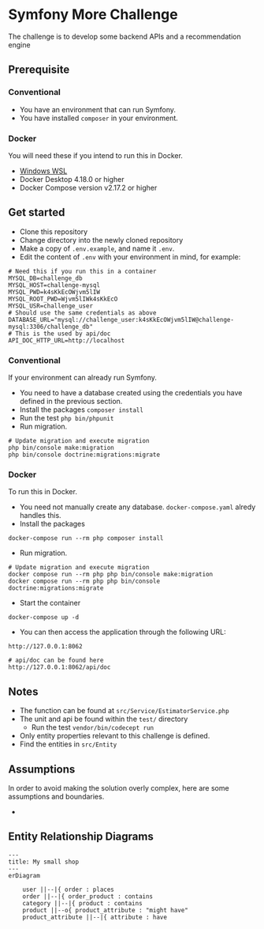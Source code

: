 # Symfony More Challenge

The challenge is to develop some backend APIs and a recommendation engine

## Prerequisite

### Conventional

* You have an environment that can run Symfony.
* You have installed `composer` in your environment.

### Docker

You will need these if you intend to run this in Docker.

* [Windows WSL](https://learn.microsoft.com/en-us/windows/wsl/install)
* Docker Desktop 4.18.0 or higher
* Docker Compose version v2.17.2 or higher

## Get started

* Clone this repository
* Change directory into the newly cloned repository
* Make a copy of `.env.example`, and name it `.env`.
* Edit the content of `.env` with your environment in mind, for example:

```
# Need this if you run this in a container
MYSQL_DB=challenge_db
MYSQL_HOST=challenge-mysql
MYSQL_PWD=k4sKkEcOWjvm5lIW
MYSQL_ROOT_PWD=Wjvm5lIWk4sKkEcO
MYSQL_USR=challenge_user
# Should use the same credentials as above
DATABASE_URL="mysql://challenge_user:k4sKkEcOWjvm5lIW@challenge-mysql:3306/challenge_db"
# This is the used by api/doc
API_DOC_HTTP_URL=http://localhost
```

### Conventional

If your environment can already run Symfony.

* You need to have a database created using the credentials you have defined in the previous section.
* Install the packages `composer install`
* Run the test `php bin/phpunit`
* Run migration.

```
# Update migration and execute migration
php bin/console make:migration
php bin/console doctrine:migrations:migrate
```

### Docker

To run this in Docker.

* You need not manually create any database. `docker-compose.yaml` alredy handles this.
* Install the packages
```
docker-compose run --rm php composer install
```

* Run migration.

```
# Update migration and execute migration
docker compose run --rm php php bin/console make:migration
docker compose run --rm php php bin/console doctrine:migrations:migrate
```

* Start the container
```
docker-compose up -d
```
* You can then access the application through the following URL:

```
http://127.0.0.1:8062

# api/doc can be found here
http://127.0.0.1:8062/api/doc
```

## Notes

* The function can be found at `src/Service/EstimatorService.php`
* The unit and api be found within the `test/` directory
    * Run the test `vendor/bin/codecept run`
* Only entity properties relevant to this challenge is defined.
* Find the entities in `src/Entity`

## Assumptions

In order to avoid making the solution overly complex, here are some assumptions and boundaries.

*

## Entity Relationship Diagrams

```mermaid
---
title: My small shop
---
erDiagram

    user ||--|{ order : places
    order ||--|{ order_product : contains
    category ||--|{ product : contains
    product ||--o{ product_attribute : "might have"
    product_attribute ||--|{ attribute : have
```
